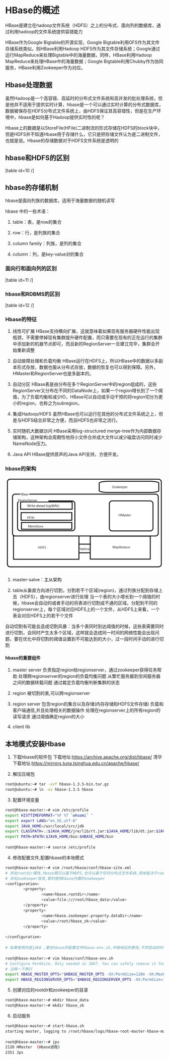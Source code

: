 # HBase的概述
HBase是建立在hadoop文件系统（HDFS）之上的分布式、面向列的数据库，通过利用hadoop的文件系统提供容错能力



HBase作为Google Bigtable的开源实现，Google Bigtable利用GFS作为其文件存储系统类似，则HBase利用Hadoop HDFS作为其文件存储系统；Google通过运行MapReduce来处理Bigtable中的海量数据，同样，HBase利用Hadoop MapReduce来处理HBase中的海量数据；Google Bigtable利用Chubby作为协同服务，HBase利用Zookeeper作为对应。

## Hbase处理数据
虽然Hadoop是一个高容错、高延时的分布式文件系统和高并发的批处理系统，但是他并不适用于提供实时计算，hbase是一个可以通过实时计算的分布式数据库，数据被保存在HDFS分布式文件系统上，由HDFS保证其高容错性，但是在生产环境中，hbase是如何基于Hadoop提供实时性的呢？

Hbase上的数据是以StoreFile(HFile)二进制流的形式存储在HDFS的block块中，但是HDFS并不知道Hbase用于存储什么，它只是把存储文件认为是二进制文件，也就是说。Hbase的存储数据对于HDFS文件系统是透明的

## hbase和HDFS的区别

[table id=10 /]

## hbase的存储机制

hbase是面向列族的数据库，适用于海量数据的随机读写

hbase 中的一些术语：

1. table：表，是row的集合

2. row：行，是列族的集合

3. column family：列族，是列的集合

4. column：列，是key-value对的集合

### 面向行和面向列的区别
[table id=11 /]

### hbase和RDBMS的区别
[table id=12 /]

### Hbase的特征

1. 线性可扩展
HBase支持横向扩展，这就意味着如果现有服务器硬件性能出现瓶颈，不需要停掉现有集群提升硬件配置，而只需要在现有的正在运行的集群中添加新的机器节点即可，而且新的RegionServer一旦建立完毕，集群会开始重新调整

2. 自动故障处理和负载均衡
HBase运行在HDFS上，所以HBase中的数据以多副本形式存放，数据也服从分布式存放，数据的恢复也可以得到保障。另外，HMaster和RegionServer也是多副本的。

3. 自动分区
HBase表是由分布在多个RegionServer中的region组成的，这些RegionServer又分布在不同的DataNode上，如果一个region增长到了一个阈值，为了负载均衡和减少IO，HBase可以自动或手动干预的将region切分为更小的region，也称之为subregion。

4. 集成Hadoop/HDFS
虽然HBase也可以运行在其他的分布式文件系统之上，但是与HDFS结合非常之方便，而且HDFS也非常之流行。

5. 实时随机大数据访问
HBase采用log-structured merge-tree作为内部数据存储架构，这种架构会周期性地将小文件合并成大文件以减少磁盘访问同时减少NameNode压力。

6. Java API
HBase提供原声的Java API支持，方便开发。


### hbase的架构

![](images/e3d48a81b37ed3284087eab5738dfe6c.png)

1. master-salve：主从架构

2. table从垂直方向进行切割，分割若干个区域(region)，通过列族分配到存储上去（HDFS），由regionserver进行处理
当一个表的大小增长到一个阈值的时候，hbase会自动的或者手动的将表进行切割成不通的区域，分配到不同的regionserver上，每个区域对应HDFS上的一个文件，从HDFS上来看，一个表会对应HDFS上的若干个文件

自动切割有可能会造成切割风暴：当多个表同时到达阈值的时候，这些表需要同时进行切割，会同时产生太多个区域，这样就会造成同一时间的网络性能会出现问题，要在优化中将切割的阈值设置到不可能达到的大小，过一段时间手动的进行切割

#### hbase的重要组件

1. master server
负责指定region给regionserver，通过zookeeper获得任务帮助
处理跨regionserver的region的负载均衡问题
从繁忙服务器到空闲服务器之间的数据转载问题
通过裁定负载均衡判断集群的状态

2. region
被切割的表,可以跨regionserver

3. region server
包含region的集合以及存储(内存存储和HDFS文件存储)
负载和客户端通信,并且处理相关的数据操作
处理在regionserver上的所有region的读写请求
通过阈值确定region的大小

4. client lib


## 本地模式安装Hbase

1. 下载hbase的软件包
下载地址:https://archive.apache.org/dist/hbase/
清华下载地址:https://mirrors.tuna.tsinghua.edu.cn/apache/hbase/

2. 解压压缩包
```bash
root@ubuntu:~# tar -xvf hbase-1.3.5-bin.tar.gz
root@ubuntu:~# ln -sv hbase-1.3.5 hbase
```

3. 配置环境变量
```bash
root@hbase-master:~# vim /etc/profile
export HISTTIMEFORMAT="%F %T `whoami` "
export export LANG="en_US.utf-8"
export JAVA_HOME=/usr/local/src/jdk
export CLASSPATH=.:$JAVA_HOME/jre/lib/rt.jar:$JAVA_HOME/lib/dt.jar:$JAVA_HOME/lib/tools.jarexport HBASE_HOME=/root/hbase 
export PATH=$PATH:$JAVA_HOME/bin:$HBASE_HOME/bin

root@hbase-master:~# source /etc/profile
```

4. 修改配置文件,配置hbase的本地模式
```bash
root@hbase-master:~# vim /root/hbase/conf/hbase-site.xml
# 添加rootdir属性,hbase既可以基于HDFS,也可以基于任何分布式文件系统,具体取决于rootdir定义的文件系统
# 天机zookeeper信息,暂时使用hbase内置的zookeeper
<configuration>
        <property>
                <name>hbase.rootdir</name>
                <value>file:///root/hbase_data</value>
        </property>
        <property>
                <name>hbase.zookeeper.property.dataDir</name>
                <value>/root/hbase_zk</value>
        </property>

</configuration>

# 如果使用的是jdk8 ,要在hbase的配置文件hbase-env.sh,中做响应的更改,不然启动的时候会会有相关的警告信息

root@hbase-master:~# vim hbase/conf/hbase-env.sh 
# Configure PermSize. Only needed in JDK7. You can safely remove it for JDK8+
# 注释一下两行
export HBASE_MASTER_OPTS="$HBASE_MASTER_OPTS -XX:PermSize=128m -XX:MaxPermSize=128m -XX:ReservedCodeCacheSize=256m"
export HBASE_REGIONSERVER_OPTS="$HBASE_REGIONSERVER_OPTS -XX:PermSize=128m -XX:MaxPermSize=128m -XX:ReservedCodeCacheSize=256m"
```

5. 创建对应的rootdir和zookeeper的目录
```bash
root@hbase-master:~# mkdir hbase_data
root@hbase-master:~# mkdir hbase_zk
```

6. 启动服务
```bash
root@hbase-master:~# start-hbase.sh
starting master, logging to /root/hbase/logs/hbase-root-master-hbase-master.out

root@hbase-master:~# jps
2120 HMaster  (Hbase进程)
2351 Jps
```